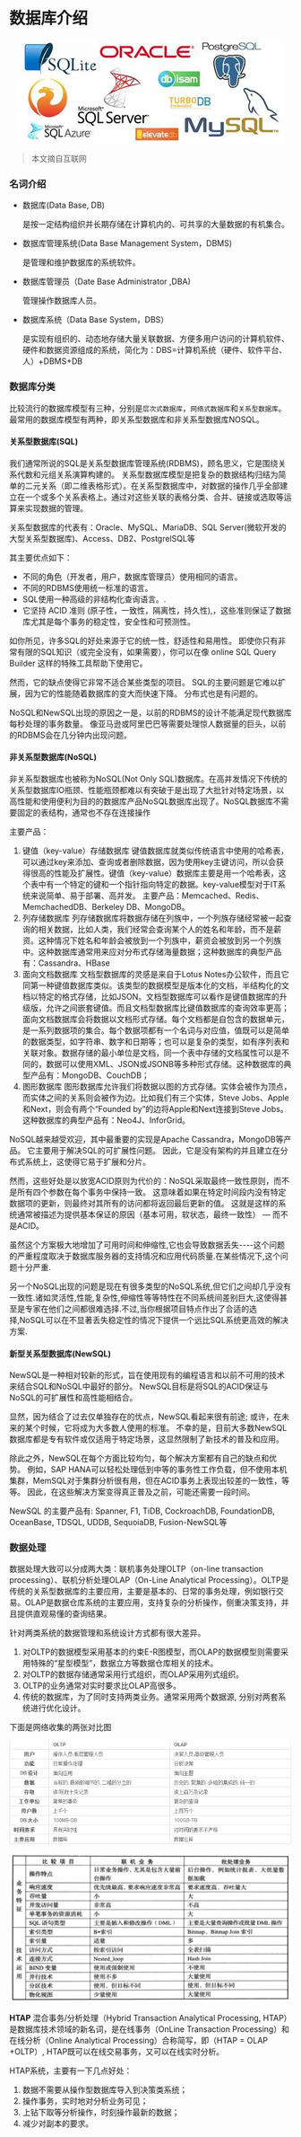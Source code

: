 
<!-- tags:  -->
<!-- created: 2020-08-22 16:00 -->

# 数据库介绍

<center> 

![](./2020.08.22-DB-enum.jpg)

</center>

> 本文摘自互联网

<!-- more -->

### 名词介绍

- 数据库(Data Base, DB)

    是按一定结构组织并长期存储在计算机内的、可共享的大量数据的有机集合。

- 数据库管理系统(Data Base Management System，DBMS)

    是管理和维护数据库的系统软件。

- 数据库管理员（Date Base Administrator ,DBA)

    管理操作数据库人员。

- 数据库系统（Data Base System，DBS）
  
    是实现有组织的、动态地存储大量关联数据、方便多用户访问的计算机软件、硬件和数据资源组成的系统，简化为：DBS=计算机系统（硬件、软件平台、人）+DBMS+DB

### 数据库分类

比较流行的数据库模型有三种，分别是`层次式数据库`，`网络式数据库`和`关系型数据库`。最常用的数据库模型有两种，即关系型数据库和非关系型数据库NOSQL。

#### 关系型数据库(SQL)

我们通常所说的SQL是关系型数据库管理系统(RDBMS)，顾名思义，它是围绕关系代数和元组关系演算构建的。 关系型数据库模型是把复杂的数据结构归结为简单的二元关系（即二维表格形式）。在关系型数据库中，对数据的操作几乎全部建立在一个或多个关系表格上。通过对这些关联的表格分类、合并、链接或选取等运算来实现数据的管理。

关系型数据库的代表有：Oracle、MySQL、MariaDB、SQL Server(微软开发的大型关系型数据库)、Access、DB2、PostgrelSQL等

其主要优点如下：

- 不同的角色（开发者，用户，数据库管理员）使用相同的语言。
- 不同的RDBMS使用统一标准的语言。
- SQL使用一种高级的非结构化查询语言。.
- 它坚持 ACID 准则 (原子性，一致性，隔离性，持久性),，这些准则保证了数据库尤其是每个事务的稳定性，安全性和可预测性。

如你所见，许多SQL的好处来源于它的统一性，舒适性和易用性。 即使你只有非常有限的SQL知识（或完全没有，如果需要），你可以在像 online SQL Query Builder 这样的特殊工具帮助下使用它。

然而，它的缺点使得它非常不适合某些类型的项目。 SQL的主要问题是它难以扩展，因为它的性能随着数据库的变大而快速下降。 分布式也是有问题的。

NoSQL和NewSQL出现的原因之一是，以前的RDBMS的设计不能满足现代数据库每秒处理的事务数量。 像亚马逊或阿里巴巴等需要处理惊人数据量的巨头，以前的RDBMS会在几分钟内出现问题。

#### 非关系型数据库(NoSQL)

非关系型数据库也被称为NoSQL(Not Only SQL)数据库。在高并发情况下传统的关系型数据库IO瓶颈、性能瓶颈都难以有突破于是出现了大批针对特定场景，以高性能和使用便利为目的的数据库产品NoSQL数据库出现了。NoSQL数据库不需要固定的表结构，通常也不存在连接操作

主要产品：

1. 键值（key-value）存储数据库
    键值数据库就类似传统语言中使用的哈希表，可以通过key来添加、查询或者删除数据，因为使用key主键访问，所以会获得很高的性能及扩展性。键值（key-value）数据库主要是用一个哈希表，这个表中有一个特定的键和一个指针指向特定的数据。key-value模型对于IT系统来说简单、易于部署、高并发。
    主要产品：Memcached、Redis、MemchachedDB、Berkeley DB、MongoDB。
2. 列存储数据库
    列存储数据库将数据存储在列族中，一个列族存储经常被一起查询的相关数据，比如人类，我们经常会查询某个人的姓名和年龄，而不是薪资。这种情况下姓名和年龄会被放到一个列族中，薪资会被放到另一个列族中。这种数据库通常用来应对分布式存储海量数据；这种数据库的典型产品有：Cassandra、HBase
3. 面向文档数据库
    文档型数据库的灵感是来自于Lotus Notes办公软件，而且它同第一种键值数据库类似。该类型的数据模型是版本化的文档，半结构化的文档以特定的格式存储，比如JSON。文档型数据库可以看作是键值数据库的升级版，允许之间嵌套键值。而且文档型数据库比键值数据库的查询效率更高；
    面向文档数据库会将数据以文档形式存储。每个文档都是自包含的数据单元，是一系列数据项的集合。每个数据项都有一个名词与对应值，值既可以是简单的数据类型，如字符串、数字和日期等；也可以是复杂的类型，如有序列表和关联对象。数据存储的最小单位是文档，同一个表中存储的文档属性可以是不同的，数据可以使用XML、JSON或JSONB等多种形式存储。这种数据库的典型产品有：MongoDB、CouchDB；
4. 图形数据库
    图形数据库允许我们将数据以图的方式存储。实体会被作为顶点，而实体之间的关系则会被作为边。比如我们有三个实体，Steve Jobs、Apple和Next，则会有两个“Founded by”的边将Apple和Next连接到Steve Jobs。这种数据库的典型产品有：Neo4J、InforGrid。

NoSQL越来越受欢迎，其中最重要的实现是Apache Cassandra，MongoDB等产品。 它主要用于解决SQL的可扩展性问题。 因此，它是没有架构的并且建立在分布式系统上，这使得它易于扩展和分片。

然而，这些好处是以放宽ACID原则为代价的：NoSQL采取最终一致性原则，而不是所有四个参数在每个事务中保持一致。 这意味着如果在特定时间段内没有特定数据项的更新，则最终对其所有的访问都将返回最后更新的值。 这就是这样的系统通常被描述为提供基本保证的原因（基本可用，软状态，最终一致性） — 而不是ACID。

虽然这个方案极大地增加了可用时间和伸缩性,它也会导致数据丢失----这个问题的严重程度取决于数据库服务器的支持情况和应用代码质量.在某些情况下,这个问题十分严重.

另一个NoSQL出现的问题是现在有很多类型的NoSQL系统,但它们之间却几乎没有一致性.诸如灵活性,性能,复杂性,伸缩性等等特性在不同系统间差别巨大,这使得甚至是专家在他们之间都很难选择.不过,当你根据项目特点作出了合适的选择,NoSQL可以在不显著丢失稳定性的情况下提供一个远比SQL系统更高效的解决方案.

#### 新型关系型数据库(NewSQL)

NewSQL是一种相对较新的形式，旨在使用现有的编程语言和以前不可用的技术来结合SQL和NoSQL中最好的部分。 NewSQL目标是将SQL的ACID保证与NoSQL的可扩展性和高性能相结合。

显然，因为结合了过去仅单独存在的优点，NewSQL看起来很有前途; 或许，在未来的某个时候，它将成为大多数人使用的标准。 不幸的是，目前大多数NewSQL数据库都是专有软件或仅适用于特定场景，这显然限制了新技术的普及和应用。

除此之外，NewSQL在每个方面比较均匀，每个解决方案都有自己的缺点和优势。 例如，SAP HANA可以轻松处理低到中等的事务性工作负载，但不使用本机集群，MemSQL对于集群分析很有用，但在ACID事务上表现出较差的一致性，等等。 因此，在这些解决方案变得真正普及之前，可能还需要一段时间。

NewSQL 的主要产品有: Spanner, F1, TiDB, CockroachDB, FoundationDB, OceanBase, TDSQL, UDDB, SequoiaDB, Fusion-NewSQL等

### 数据处理

数据处理大致可以分成两大类：联机事务处理OLTP（on-line transaction processing）、联机分析处理OLAP（On-Line Analytical Processing）。OLTP是传统的关系型数据库的主要应用，主要是基本的、日常的事务处理，例如银行交易。OLAP是数据仓库系统的主要应用，支持复杂的分析操作，侧重决策支持，并且提供直观易懂的查询结果。

针对两类系统的数据管理和系统设计方式都有很大差异。

1. 对OLTP的数据模型采用基本的约束E-R图模型，而OLAP的数据模型则需要采用特殊的“星型模型”，数据立方等数据仓库相关的技术。
2. 对OLTP的数据存储通常采用行式组织，而OLAP采用列式组织。
3. OLTP的业务通常对实时要求比OLAP高很多。
4. 传统的数据库，为了同时支持两类业务。通常采用两个数据源, 分别对两套系统进行优化设计。

下面是网络收集的两张对比图

![](./2020.08.22-DB-p1.png)

![](./2020.08.22-DB-p2.png)

**HTAP** 混合事务/分析处理（Hybrid Transaction Analytical Processing, HTAP）是数据库技术领域的新名词，是在线事务（OnLine Transaction Processing）和在线分析（Online Analytical Processing）合称简写，即（HTAP = OLAP +OLTP）, HTAP既可以在线交易事务，又可以在线实时分析。

HTAP系统，主要有一下几点好处：

1. 数据不需要从操作型数据库导入到决策类系统；
2. 操作事务，实时地对分析业务可见；
3. 上钻下取等分析操作，时刻操作最新的数据；
4. 减少对副本的要求。
